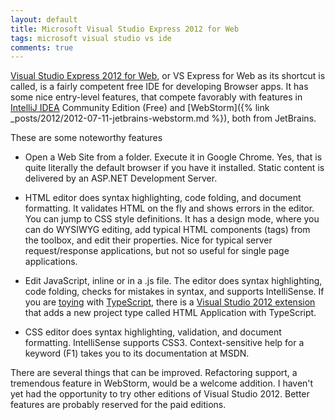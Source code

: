 ```yaml
---
layout: default
title: Microsoft Visual Studio Express 2012 for Web
tags: microsoft visual studio vs ide
comments: true
---
```


[Visual Studio Express 2012 for Web](https://www.visualstudio.com/vs/visual-studio-express/), or VS Express for Web as its shortcut is called, is a fairly competent free IDE for developing Browser apps. It has some nice entry-level features, that compete favorably with features in [IntelliJ IDEA](http://www.jetbrains.com/idea/) Community Edition (Free) and [WebStorm]({% link _posts/2012/2012-07-11-jetbrains-webstorm.md %}), both from JetBrains.

These are some noteworthy features

* Open a Web Site from a folder. Execute it in Google Chrome. Yes, that is quite literally the default browser if you have it installed. Static content is delivered by an ASP.NET Development Server.

* HTML editor does syntax highlighting, code folding, and document formatting. It validates HTML on the fly and shows errors in the editor. You can jump to CSS style definitions. It has a design mode, where you can do WYSIWYG editing, add typical HTML components (tags) from the toolbox, and edit their properties. Nice for typical server request/response applications, but not so useful for single page applications.

* Edit JavaScript, inline or in a .js file. The editor does syntax highlighting, code folding, checks for mistakes in syntax, and supports IntelliSense. If you are [toying](http://www.typescriptlang.org/Playground/) with [TypeScript](http://www.typescriptlang.org/), there is a [Visual Studio 2012 extension](http://www.microsoft.com/en-us/download/details.aspx?id=34790) that adds a new project type called  HTML Application with TypeScript.

* CSS editor does syntax highlighting, validation, and document formatting. IntelliSense supports CSS3. Context-sensitive help for a keyword (F1) takes you to its documentation at MSDN.

There are several things that can be improved. Refactoring support, a tremendous feature in WebStorm, would be a welcome addition. I haven't yet had the opportunity to try other editions of Visual Studio 2012. Better features are probably reserved for the paid editions.
